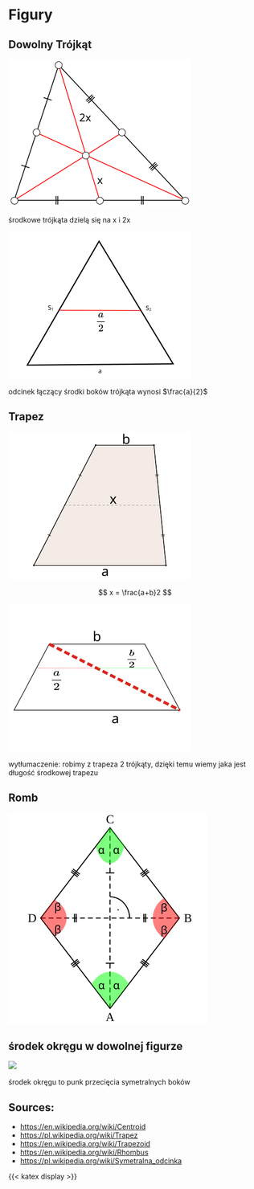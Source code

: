 # Figury

## Dowolny Trójkąt

![](/static/TriangleCentroid.svg)

środkowe trójkąta dzielą się na x i 2x

![](/static/triangle.svg)


odcinek łączący środki boków trójkąta wynosi $\frac{a}{2}$


## Trapez

![](/Trapez_mittellinie_en_labels.svg)

$$ x = \frac{a+b}2 $$

![](/static/Trapezoid_isosceles.svg)

wytłumaczenie: robimy z trapeza 2 trójkąty, dzięki temu wiemy jaka jest długość środkowej trapezu

## Romb

![](/static/Rhombus.svg)


## środek okręgu w dowolnej figurze

![](https://upload.wikimedia.org/wikipedia/commons/3/39/Bisector7.svg)

środek okręgu to punk przecięcia symetralnych boków

## Sources:
- <https://en.wikipedia.org/wiki/Centroid>
- <https://pl.wikipedia.org/wiki/Trapez>
- <https://en.wikipedia.org/wiki/Trapezoid>
- <https://en.wikipedia.org/wiki/Rhombus>
- <https://pl.wikipedia.org/wiki/Symetralna_odcinka>

{{< katex display >}}
